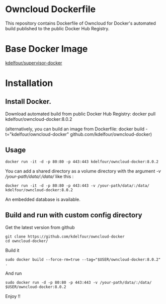 Owncloud Dockerfile
=============

This repository contains Dockerfile of Owncloud for Docker's automated build published to the public Docker Hub Registry.

# Base Docker Image
[kdelfour/supervisor-docker](https://registry.hub.docker.com/u/kdelfour/supervisor-docker/)

# Installation

## Install Docker.

Download automated build from public Docker Hub Registry: docker pull kdelfour/owncloud-docker:8.0.2

(alternatively, you can build an image from Dockerfile: docker build -t="kdelfour/owncloud-docker" github.com/kdelfour/owncloud-docker)

## Usage

    docker run -it -d -p 80:80 -p 443:443 kdelfour/owncloud-docker:8.0.2
    
You can add a shared directory as a volume directory with the argument *-v /your-path/data/:/data/* like this :

    docker run -it -d -p 80:80 -p 443:443 -v /your-path/data/:/data/ kdelfour/owncloud-docker:8.0.2

An embedded database is available.
    
## Build and run with custom config directory

Get the latest version from github

    git clone https://github.com/kdelfour/owncloud-docker
    cd owncloud-docker/

Build it

    sudo docker build --force-rm=true --tag="$USER/owncloud-docker:8.0.2" .
    
And run

    sudo docker run -d -p 80:80 -p 443:443 -v /your-path/data/:/data/ $USER/owncloud-docker:8.0.2
    
Enjoy !!    
